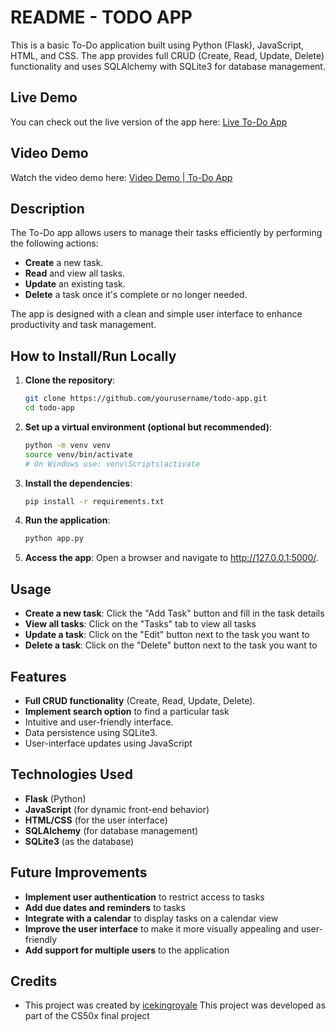 # README - TODO APP

This is a basic To-Do application built using Python (Flask), JavaScript, HTML, and CSS. The app provides full CRUD (Create, Read, Update, Delete) functionality and uses SQLAlchemy with SQLite3 for database management.

## Live Demo

You can check out the live version of the app here: [Live To-Do App](your-live-link-here)

## Video Demo

Watch the video demo here: [Video Demo | To-Do App](your-live-link-here)


## Description

The To-Do app allows users to manage their tasks efficiently by performing the following actions:
- **Create** a new task.
- **Read** and view all tasks.
- **Update** an existing task.
- **Delete** a task once it's complete or no longer needed.

The app is designed with a clean and simple user interface to enhance productivity and task management.

## How to Install/Run Locally

1. **Clone the repository**:
   ```bash
   git clone https://github.com/yourusername/todo-app.git
   cd todo-app
   ```

2. **Set up a virtual environment (optional but recommended)**:
    ```bash
    python -m venv venv
    source venv/bin/activate 
    # On Windows use: venv\Scripts\activate
    ```
3. **Install the dependencies**:
    ```bash
    pip install -r requirements.txt
    ```

4. **Run the application**:
    ```bash
    python app.py
    ```

5. **Access the app**: Open a browser and navigate to http://127.0.0.1:5000/.


## Usage
- **Create a new task**: Click the "Add Task" button and fill in the task details
- **View all tasks**: Click on the "Tasks" tab to view all tasks
- **Update a task**: Click on the "Edit" button next to the task you want to
- **Delete a task**: Click on the "Delete" button next to the task you want to

## Features
- **Full CRUD functionality** (Create, Read, Update, Delete).
- **Implement search option** to find a particular task
- Intuitive and user-friendly interface.
- Data persistence using SQLite3.
- User-interface updates using JavaScript

## Technologies Used
- **Flask** (Python)
- **JavaScript** (for dynamic front-end behavior)
- **HTML/CSS** (for the user interface)
- **SQLAlchemy** (for database management)
- **SQLite3** (as the database)

## Future Improvements
- **Implement user authentication** to restrict access to tasks
- **Add due dates and reminders** to tasks
- **Integrate with a calendar** to display tasks on a calendar view
- **Improve the user interface** to make it more visually appealing and user-friendly
- **Add support for multiple users** to the application

## Credits
- This project was created by [icekingroyale](https://x.com/icekingroyale) This project was developed as part of the CS50x final project





    